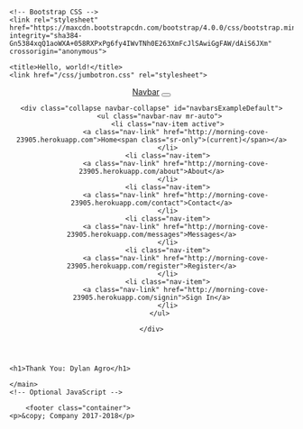 <head>
    <!-- Required meta tags -->
    <meta charset="utf-8">
    <meta name="viewport" content="width=device-width, initial-scale=1, shrink-to-fit=no">

    <!-- Bootstrap CSS -->
    <link rel="stylesheet" href="https://maxcdn.bootstrapcdn.com/bootstrap/4.0.0/css/bootstrap.min.css" integrity="sha384-Gn5384xqQ1aoWXA+058RXPxPg6fy4IWvTNh0E263XmFcJlSAwiGgFAW/dAiS6JXm" crossorigin="anonymous">

    <title>Hello, world!</title>
    <link href="/css/jumbotron.css" rel="stylesheet">
</head>
<body>

<div class="container">
    <header>
        <nav class="navbar navbar-expand-md navbar-dark fixed-top bg-dark">
    <a class="navbar-brand" href="#">Navbar</a>
    <button class="navbar-toggler" type="button" data-toggle="collapse" data-target="#navbarsExampleDefault"
            aria-controls="navbarsExampleDefault" aria-expanded="false" aria-label="Toggle navigation">
        <span class="navbar-toggler-icon"></span>
    </button>

    <div class="collapse navbar-collapse" id="navbarsExampleDefault">
        <ul class="navbar-nav mr-auto">
            <li class="nav-item active">
                <a class="nav-link" href="http://morning-cove-23905.herokuapp.com">Home<span class="sr-only">(current)</span></a>
            </li>
            <li class="nav-item">
                <a class="nav-link" href="http://morning-cove-23905.herokuapp.com/about">About</a>
            </li>
            <li class="nav-item">
                <a class="nav-link" href="http://morning-cove-23905.herokuapp.com/contact">Contact</a>
            </li>
            <li class="nav-item">
                <a class="nav-link" href="http://morning-cove-23905.herokuapp.com/messages">Messages</a>
            </li>
            <li class="nav-item">
                <a class="nav-link" href="http://morning-cove-23905.herokuapp.com/register">Register</a>
            </li>
            <li class="nav-item">
                <a class="nav-link" href="http://morning-cove-23905.herokuapp.com/signin">Sign In</a>
            </li>
        </ul>

    </div>
</nav>    </header>
    <main role="main">
        
    <h1>Thank You: Dylan Agro</h1>

    </main>
    <!-- Optional JavaScript -->
<!-- jQuery first, then Popper.js, then Bootstrap JS -->
<script src="https://code.jquery.com/jquery-3.2.1.slim.min.js" integrity="sha384-KJ3o2DKtIkvYIK3UENzmM7KCkRr/rE9/Qpg6aAZGJwFDMVNA/GpGFF93hXpG5KkN" crossorigin="anonymous"></script>
<script src="https://cdnjs.cloudflare.com/ajax/libs/popper.js/1.12.9/umd/popper.min.js" integrity="sha384-ApNbgh9B+Y1QKtv3Rn7W3mgPxhU9K/ScQsAP7hUibX39j7fakFPskvXusvfa0b4Q" crossorigin="anonymous"></script>
<script src="https://maxcdn.bootstrapcdn.com/bootstrap/4.0.0/js/bootstrap.min.js" integrity="sha384-JZR6Spejh4U02d8jOt6vLEHfe/JQGiRRSQQxSfFWpi1MquVdAyjUar5+76PVCmYl" crossorigin="anonymous"></script>    <footer>
        <footer class="container">
    <p>&copy; Company 2017-2018</p>
</footer>    </footer>
</div>
</body>
</html>
